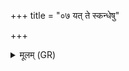 +++
title = "०७ यत् ते स्कन्धेषु"

+++
<details><summary>मूलम् (GR)</summary>

यत् ते स्कन्धेषु ग्रीवासु  
दौर्भाग्यं कीकसास्व् अनूक्ये ।  
(…) ॥ +++(see 1cd)+++
</details>